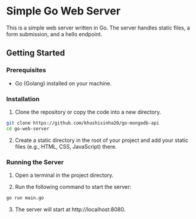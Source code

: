# Simple Go Web Server

This is a simple web server written in Go. The server handles static files, a form submission, and a hello endpoint.

## Getting Started

### Prerequisites

* Go (Golang) installed on your machine.

### Installation

1. Clone the repository or copy the code into a new directory.

```bash
git clone https://github.com/khushisinha20/go-mongodb-api
cd go-web-server
```

2. Create a static directory in the root of your project and add your static files (e.g., HTML, CSS, JavaScript) there.

### Running the Server

1. Open a terminal in the project directory.

2. Run the following command to start the server:

```bash
go run main.go
```
3. The server will start at http://localhost:8080.



